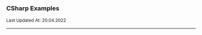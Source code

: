 <div align="left">
    <h3>CSharp Examples</h3>
	<sup>Last Updated At: 20.04.2022</sup>
    <hr/>
    <div>
    </div>
</div>
